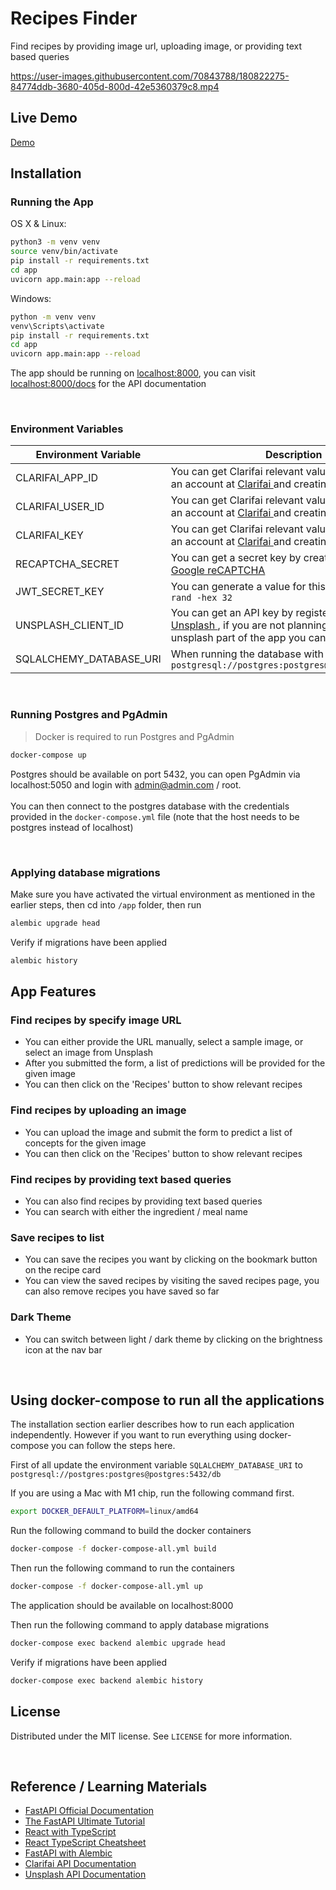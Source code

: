 # Recipes Finder

Find recipes by providing image url, uploading image, or providing text based queries

https://user-images.githubusercontent.com/70843788/180822275-84774ddb-3680-405d-800d-42e5360379c8.mp4

## Live Demo
[Demo](https://recipes-finder-fe.netlify.app/)

## Installation


### Running the App

OS X & Linux:

```sh
python3 -m venv venv
source venv/bin/activate
pip install -r requirements.txt
cd app
uvicorn app.main:app --reload
```

Windows:
```sh
python -m venv venv
venv\Scripts\activate
pip install -r requirements.txt
cd app
uvicorn app.main:app --reload
```

The app should be running on [localhost:8000](localhost:8000), 
you can visit [localhost:8000/docs](localhost:8000/docs) for the API documentation

<br />

### Environment Variables
| Environment Variable    	| Description                                                                                                                                                                                             	|
|-------------------------	|---------------------------------------------------------------------------------------------------------------------------------------------------------------------------------------------------------	|
| CLARIFAI_APP_ID         	| You can get Clarifai relevant values by signing up an account at [ Clarifai ]( https://www.clarifai.com/ ) and creating an app                                                                          	|
| CLARIFAI_USER_ID        	| You can get Clarifai relevant values by signing up an account at  [ Clarifai ]( https://www.clarifai.com/ )  and creating an app                                                                        	|
| CLARIFAI_KEY            	| You can get Clarifai relevant values by signing up an account at  [ Clarifai ]( https://www.clarifai.com/ )  and creating an app                                                                        	|
| RECAPTCHA_SECRET        	| You can get a secret key by creating a new site at [ Google reCAPTCHA ]( https://www.google.com/recaptcha/admin/site/480947030 )                                                                        	|
| JWT_SECRET_KEY          	| You can generate a value for this with  ```sh openssl rand -hex 32 ```                                                                                                                                  	|
| UNSPLASH_CLIENT_ID      	| You can get an API key by registering an account at [ Unsplash ]( https://unsplash.com/oauth/applications ), if you are not planning to test out the unsplash part of the app you can simply omit this. 	|
| SQLALCHEMY_DATABASE_URI 	| When running the database with docker locally, use `postgresql://postgres:postgres@localhost:5432/db`                                                                                                   	|

<br />

### Running Postgres and PgAdmin
> Docker is required to run Postgres and PgAdmin

```sh
docker-compose up
```

Postgres should be available on port 5432, you can open PgAdmin via localhost:5050 and login with admin@admin.com / root.
<br />
<br />
You can then connect to the postgres database with the credentials provided in the `docker-compose.yml` file (note that the host needs to be postgres instead of localhost)

<br />

### Applying database migrations
Make sure you have activated the virtual environment as mentioned in the earlier steps, then cd into `/app` folder, then run

```sh
alembic upgrade head
``` 

Verify if migrations have been applied

```sh
alembic history
```

## App Features

### Find recipes by specify image URL
- You can either provide the URL manually, select a sample image, or select an image from Unsplash
- After you submitted the form, a list of predictions will be provided for the given image
- You can then click on the 'Recipes' button to show relevant recipes

### Find recipes by uploading an image
- You can upload the image and submit the form to predict a list of concepts for the given image
- You can then click on the 'Recipes' button to show relevant recipes

### Find recipes by providing text based queries
- You can also find recipes by providing text based queries
- You can search with either the ingredient / meal name

### Save recipes to list
- You can save the recipes you want by clicking on the bookmark button on the recipe card 
- You can view the saved recipes by visiting the saved recipes page, you can also remove recipes you have saved so far

### Dark Theme
- You can switch between light / dark theme by clicking on the brightness icon at the nav bar

<br />

## Using docker-compose to run all the applications
The installation section earlier describes how to run each application independently. However if you want to run everything using docker-compose you can follow the steps here.

First of all update the environment variable `SQLALCHEMY_DATABASE_URI` to `postgresql://postgres:postgres@postgres:5432/db`

If you are using a Mac with M1 chip, run the following command first.
```sh
export DOCKER_DEFAULT_PLATFORM=linux/amd64
```

Run the following command to build the docker containers

```sh
docker-compose -f docker-compose-all.yml build
```

Then run the following command to run the containers

```sh
docker-compose -f docker-compose-all.yml up
```

The application should be available on localhost:8000

Then run the following command to apply database migrations
```sh
docker-compose exec backend alembic upgrade head
```

Verify if migrations have been applied

```sh
docker-compose exec backend alembic history
```



## License
Distributed under the MIT license. See ``LICENSE`` for more information.

<br />

## Reference / Learning Materials
- [FastAPI Official Documentation](https://fastapi.tiangolo.com/)
- [The FastAPI Ultimate Tutorial](https://christophergs.com/python/2021/12/04/fastapi-ultimate-tutorial/)
- [React with TypeScript](https://www.youtube.com/watch?v=ydkQlJhodio)
- [React TypeScript Cheatsheet](https://react-typescript-cheatsheet.netlify.app/docs/basic/setup)
- [FastAPI with Alembic](https://testdriven.io/blog/fastapi-sqlmodel/#alembic) 
- [Clarifai API Documentation](https://docs.clarifai.com/api-guide/predict/images)
- [Unsplash API Documentation](https://unsplash.com/documentation)


